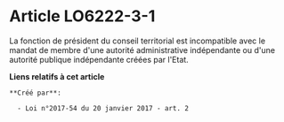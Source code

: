 # Article LO6222-3-1

La fonction de président du conseil territorial est incompatible avec le mandat de membre d'une autorité administrative
indépendante ou d'une autorité publique indépendante créées par l'Etat.

**Liens relatifs à cet article**

	**Créé par**:

	  - Loi n°2017-54 du 20 janvier 2017 - art. 2
